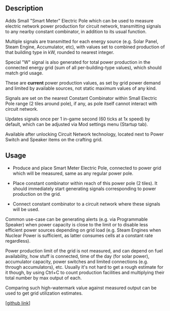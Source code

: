 ## Description

Adds Small "Smart Meter" Electric Pole which can be used to measure electric network power production for circuit network, transmitting signals to any nearby constant combinator, in addition to its usual function.

Multiple signals are transmitted for each energy source (e.g. Solar Panel, Steam Engine, Accumulator, etc), with values set to combined production of that building type in kW, rounded to nearest integer.

Special "W" signal is also generated for total power production in the connected energy grid (sum of all per-building-type values), which should match grid usage.

These are **current** power production values, as set by grid power demand and limited by available sources, not static maximum values of any kind.

Signals are set on the nearest Constant Combinator within Small Electric Pole range (2 tiles around pole), if any, as pole itself cannot interact with circuit network.

Updates signals once per 1 in-game second (60 ticks at 1x speed) by default, which can be adjusted via Mod settings menu (Startup tab).

Available after unlocking Circuit Network technology, located next to Power Switch and Speaker items on the crafting grid.


## Usage

- Produce and place Smart Meter Electric Pole, connected to power grid which will be measured, same as any regular power pole.

- Place constant combinator within reach of this power pole (2 tiles).
  It should immediately start generating signals corresponding to power production on the grid.

- Connect constant combinator to a circuit network where these signals will be used.

Common use-case can be generating alerts (e.g. via Programmable Speaker) when power capacity is close to the limit or to disable less efficient power sources depending on grid load (e.g. Steam Engines when Nuclear Power is sufficient, as latter consumes cells at a constant rate regardless).

Power production limit of the grid is not measured, and can depend on fuel availability, how stuff is connected, time of the day (for solar power), accumulator capacity, power switches and limited connections (e.g. through accumulators), etc.
Usually it's not hard to get a rough estimate for it though, by using Ctrl+C to count production facilities and multiplying their total number by max output of each.

Comparing such high-watermark value against measured output can be used to get grid utilization estimates.

[[github link](https://github.com/mk-fg/games/tree/master/factorio/Circuit_Power_Measurement_Pole)]
